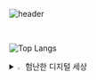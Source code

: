 ![header](https://capsule-render.vercel.app/api?type=waving&color=auto&height=200&text=정유진&fontColor=ffffff&fontSize=40)

<br>

![Top Langs](https://github-readme-stats.vercel.app/api/top-langs/?username=HADAA7)
<br>

<details>
<summary>
  <img src="https://raw.githubusercontent.com/Tarikul-Islam-Anik/Animated-Fluent-Emojis/master/Emojis/Hand%20gestures/Eyes.png" alt="Eyes" width="2%" /> 험난한 디지털 세상
</summary>
   <br>
  
![js](https://img.shields.io/badge/MySQL-00000F?style=for-the-badge&logo=mysql&logoColor=white)
![js](https://img.shields.io/badge/Python-3776AB?style=for-the-badge&logo=python&logoColor=white)
![js](https://img.shields.io/badge/Python-3776AB?style=for-the-badge&logo=python&logoColor=white)

</details>